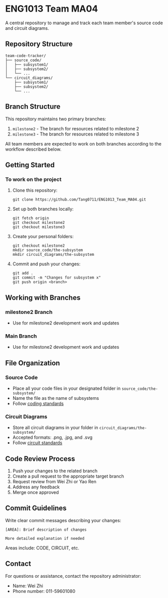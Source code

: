 # ENG1013 Team MA04

A central repository to manage and track each team member's source code and circuit diagrams.

## Repository Structure

```
team-code-tracker/
├── source_code/
│   ├── subsystem1/
│   ├── subsystem2/
│   └── ...
└── circuit_diagrams/
    ├── subsystem1/
    ├── subsystem2/
    └── ...
```

## Branch Structure

This repository maintains two primary branches:
1. `milestone2` - The branch for resources related to milestone 2
2. `milestone3` - The branch for resources related to milestone 3

All team members are expected to work on both branches according to the workflow described below.

## Getting Started

### To work on the project

1. Clone this repository:
   ```
   git clone https://github.com/Tang0711/ENG1013_Team_MA04.git
   ```

2. Set up both branches locally:
   ```
   git fetch origin
   git checkout milestone2
   git checkout milestone3
   ```

3. Create your personal folders:
   ```
   git checkout milestone2
   mkdir source_code/the-subsystem
   mkdir circuit_diagrams/the-subsystem
   ```

4. Commit and push your changes:
   ```
   git add .
   git commit -m "Changes for subsystem x"
   git push origin <branch>
   ```

## Working with Branches

### milestone2 Branch
- Use for milestone2 development work and updates

### Main Branch
- Use for milestone2 development work and updates

## File Organization

### Source Code
- Place all your code files in your designated folder in `source_code/the-subsystem/`
- Name the file as the name of subsystems
- Follow [coding standards](https://drive.google.com/file/d/12PV9XTidXxmY8kKtBtORh3R1JKq6OpJP/view?usp=sharing)

### Circuit Diagrams
- Store all circuit diagrams in your folder in `circuit_diagrams/the-subsystem/`
- Accepted formats: .png, .jpg, and .svg
- Follow [circuit standards](https://docs.google.com/document/d/1SD0AerNVj7wxJGq-ChEapkl0-5x0M4dbt7Ev7d3fn-4/edit?usp=sharing)

## Code Review Process

1. Push your changes to the related branch
2. Create a pull request to the appropriate target branch
3. Request review from Wei Zhi or Yao Ren
4. Address any feedback
5. Merge once approved

## Commit Guidelines

Write clear commit messages describing your changes:
```
[AREA]: Brief description of changes

More detailed explanation if needed
```

Areas include: CODE, CIRCUIT, etc.

## Contact

For questions or assistance, contact the repository administrator:
- Name: Wei Zhi
- Phone number: 011-59601080